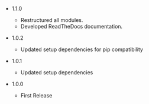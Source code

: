 - 1.1.0

   * Restructured all modules. 
   * Developed ReadTheDocs documentation.


- 1.0.2

   * Updated setup dependencies for pip compatibility


- 1.0.1 

   * Updated setup dependencies


- 1.0.0

   * First Release
